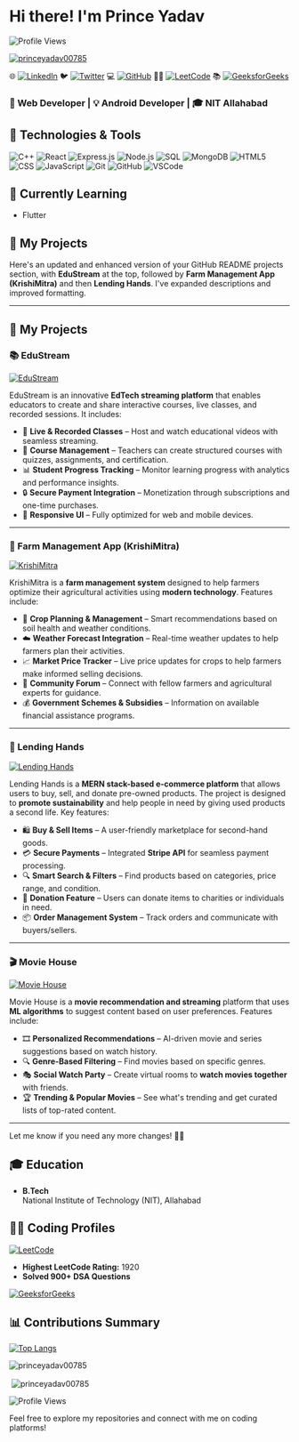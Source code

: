 
# Hi there! I'm Prince Yadav

![Profile Views](https://komarev.com/ghpvc/?username=princeyadav00785&color=brightgreen)

<p align="left"> <a href="https://github.com/ryo-ma/github-profile-trophy"><img src="https://github-profile-trophy.vercel.app/?username=princeyadav00785" alt="princeyadav00785"/></a> </p>


🌐 [![LinkedIn](https://img.shields.io/badge/LinkedIn-0077B5?style=for-the-badge&logo=linkedin&logoColor=white)](https://www.linkedin.com/in/prince-yadav00785)
🐦 [![Twitter](https://img.shields.io/badge/Twitter-1DA1F2?style=for-the-badge&logo=twitter&logoColor=white)](https://twitter.com/cocuseryadav)
💻 [![GitHub](https://img.shields.io/badge/GitHub-181717?style=for-the-badge&logo=github&logoColor=white)](https://github.com/princeyadav00785)
🧑‍💻 [![LeetCode](https://img.shields.io/badge/LeetCode-1920-brightgreen?style=for-the-badge&logo=leetcode)](https://leetcode.com/princeyadav00785/)
📚 [![GeeksforGeeks](https://img.shields.io/badge/GeeksforGeeks-py8881065817-brightgreen?style=for-the-badge&logo=geeksforgeeks)](https://auth.geeksforgeeks.org/user/py8881065817)

### 🚀 Web Developer | 💡 Android Developer | 🎓 NIT Allahabad

## 🔧 Technologies & Tools

![C++](https://img.shields.io/badge/-C++-00599C?style=for-the-badge&logo=c%2B%2B&logoColor=white)
![React](https://img.shields.io/badge/-React-61DAFB?style=for-the-badge&logo=react&logoColor=white)
![Express.js](https://img.shields.io/badge/-Express.js-000000?style=for-the-badge&logo=express&logoColor=white)
![Node.js](https://img.shields.io/badge/-Node.js-339933?style=for-the-badge&logo=node.js&logoColor=white)
![SQL](https://img.shields.io/badge/-SQL-4479A1?style=for-the-badge&logo=postgresql&logoColor=white)
![MongoDB](https://img.shields.io/badge/-MongoDB-47A248?style=for-the-badge&logo=mongodb&logoColor=white)
![HTML5](https://img.shields.io/badge/-HTML5-E34F26?style=for-the-badge&logo=html5&logoColor=white)
![CSS](https://img.shields.io/badge/-CSS-1572B6?style=for-the-badge&logo=css3&logoColor=white)
![JavaScript](https://img.shields.io/badge/-JavaScript-F7DF1E?style=for-the-badge&logo=javascript&logoColor=black)
![Git](https://img.shields.io/badge/-Git-F05032?style=for-the-badge&logo=git&logoColor=white)
![GitHub](https://img.shields.io/badge/-GitHub-181717?style=for-the-badge&logo=github&logoColor=white)
![VSCode](https://img.shields.io/badge/-VSCode-007ACC?style=for-the-badge&logo=visual-studio-code&logoColor=white)

## 🌱 Currently Learning

- Flutter

## 🚀 My Projects

Here's an updated and enhanced version of your GitHub README projects section, with **EduStream** at the top, followed by **Farm Management App (KrishiMitra)** and then **Lending Hands**. I've expanded descriptions and improved formatting.  

---

## 🚀 My Projects  

### 📚 EduStream  

[![EduStream](https://img.shields.io/badge/EduStream-EdTech_Streaming_Platform-green?style=for-the-badge)](https://github.com/princeyadav00785/EduStream)  

EduStream is an innovative **EdTech streaming platform** that enables educators to create and share interactive courses, live classes, and recorded sessions. It includes:  
- 🎥 **Live & Recorded Classes** – Host and watch educational videos with seamless streaming.  
- 🏫 **Course Management** – Teachers can create structured courses with quizzes, assignments, and certification.  
- 📊 **Student Progress Tracking** – Monitor learning progress with analytics and performance insights.  
- 🔒 **Secure Payment Integration** – Monetization through subscriptions and one-time purchases.  
- 📱 **Responsive UI** – Fully optimized for web and mobile devices.  

---

### 🌱 Farm Management App (KrishiMitra)  

[![KrishiMitra](https://img.shields.io/badge/KrishiMitra-Farm_Management_App-brightgreen?style=for-the-badge)](https://github.com/princeyadav00785/KrishiMitra)  

KrishiMitra is a **farm management system** designed to help farmers optimize their agricultural activities using **modern technology**. Features include:  
- 📅 **Crop Planning & Management** – Smart recommendations based on soil health and weather conditions.  
- ☁️ **Weather Forecast Integration** – Real-time weather updates to help farmers plan their activities.  
- 📈 **Market Price Tracker** – Live price updates for crops to help farmers make informed selling decisions.  
- 🤝 **Community Forum** – Connect with fellow farmers and agricultural experts for guidance.  
- 💰 **Government Schemes & Subsidies** – Information on available financial assistance programs.  

---

### 🤝 Lending Hands  

[![Lending Hands](https://img.shields.io/badge/Lending_Hands-MERN_Project-blue?style=for-the-badge)](https://github.com/princeyadav00785/Lending_Hands)  

Lending Hands is a **MERN stack-based e-commerce platform** that allows users to buy, sell, and donate pre-owned products. The project is designed to **promote sustainability** and help people in need by giving used products a second life. Key features:  
- 🛍️ **Buy & Sell Items** – A user-friendly marketplace for second-hand goods.  
- 💳 **Secure Payments** – Integrated **Stripe API** for seamless payment processing.  
- 🔍 **Smart Search & Filters** – Find products based on categories, price range, and condition.  
- 🔄 **Donation Feature** – Users can donate items to charities or individuals in need.  
- 📦 **Order Management System** – Track orders and communicate with buyers/sellers.  

---

### 🎬 Movie House  

[![Movie House](https://img.shields.io/badge/Movie_House-Web_Development_Project-orange?style=for-the-badge)](https://github.com/princeyadav00785/Movie_house)  

Movie House is a **movie recommendation and streaming** platform that uses **ML algorithms** to suggest content based on user preferences. Features include:  
- 🎞️ **Personalized Recommendations** – AI-driven movie and series suggestions based on watch history.  
- 🔍 **Genre-Based Filtering** – Find movies based on specific genres.  
- 🎭 **Social Watch Party** – Create virtual rooms to **watch movies together** with friends.  
- 🏆 **Trending & Popular Movies** – See what's trending and get curated lists of top-rated content.  

---

Let me know if you need any more changes! 🚀😊

## 🎓 Education

- **B.Tech**  
  National Institute of Technology (NIT), Allahabad  

## 👨‍💻 Coding Profiles

[![LeetCode](https://img.shields.io/badge/LeetCode-1920-brightgreen?style=for-the-badge&logo=leetcode&logoColor=white&color=black)](https://leetcode.com/princeyadav00785/)
  - **Highest LeetCode Rating:** 1920
  - **Solved 900+ DSA Questions**

[![GeeksforGeeks](https://img.shields.io/badge/GeeksforGeeks-py8881065817-brightgreen?style=for-the-badge&logo=geeksforgeeks&logoColor=white&color=black)](https://auth.geeksforgeeks.org/user/py8881065817)


## 📊 Contributions Summary

[![Top Langs](https://github-readme-stats.vercel.app/api/top-langs/?username=princeyadav00785&layout=compact&hide_border=true)](https://github.com/princeyadav00785)
<p><img align="center" src="https://github-readme-streak-stats.herokuapp.com/?user=princeyadav00785&" alt="princeyadav00785" /></p>
<p>&nbsp;<img align="center" src="https://github-readme-stats.vercel.app/api?username=princeyadav00785&show_icons=true&locale=en" alt="princeyadav00785" /></p>

![Profile Views](https://komarev.com/ghpvc/?username=princeyadav00785)

Feel free to explore my repositories and connect with me on coding platforms!

